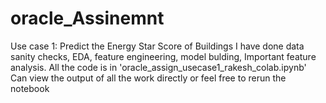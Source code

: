 # oracle_Assinemnt 
Use case 1: Predict the Energy Star Score of Buildings
I have done data sanity checks, EDA, feature engineering, model bulding, Important feature analysis. All the code is in 'oracle_assign_usecase1_rakesh_colab.ipynb'
Can view the output of all the work directly or feel free to rerun the notebook
